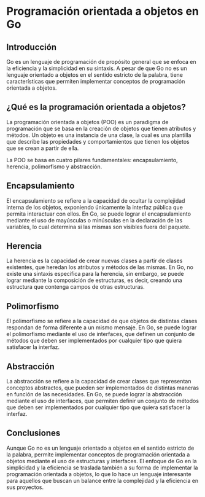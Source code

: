 # Programación orientada a objetos en Go

## Introducción
Go es un lenguaje de programación de propósito general que se enfoca en la eficiencia y la simplicidad en su sintaxis. A pesar de que Go no es un lenguaje orientado a objetos en el sentido estricto de la palabra, tiene características que permiten implementar conceptos de programación orientada a objetos.

## ¿Qué es la programación orientada a objetos?
La programación orientada a objetos (POO) es un paradigma de programación que se basa en la creación de objetos que tienen atributos y métodos. Un objeto es una instancia de una clase, la cual es una plantilla que describe las propiedades y comportamientos que tienen los objetos que se crean a partir de ella.

La POO se basa en cuatro pilares fundamentales: encapsulamiento, herencia, polimorfismo y abstracción.

## Encapsulamiento
El encapsulamiento se refiere a la capacidad de ocultar la complejidad interna de los objetos, exponiendo únicamente la interfaz pública que permita interactuar con ellos. En Go, se puede lograr el encapsulamiento mediante el uso de mayúsculas o minúsculas en la declaración de las variables, lo cual determina si las mismas son visibles fuera del paquete.

## Herencia
La herencia es la capacidad de crear nuevas clases a partir de clases existentes, que heredan los atributos y métodos de las mismas. En Go, no existe una sintaxis específica para la herencia, sin embargo, se puede lograr mediante la composición de estructuras, es decir, creando una estructura que contenga campos de otras estructuras.

## Polimorfismo
El polimorfismo se refiere a la capacidad de que objetos de distintas clases respondan de forma diferente a un mismo mensaje. En Go, se puede lograr el polimorfismo mediante el uso de interfaces, que definen un conjunto de métodos que deben ser implementados por cualquier tipo que quiera satisfacer la interfaz.

## Abstracción
La abstracción se refiere a la capacidad de crear clases que representan conceptos abstractos, que pueden ser implementados de distintas maneras en función de las necesidades. En Go, se puede lograr la abstracción mediante el uso de interfaces, que permiten definir un conjunto de métodos que deben ser implementados por cualquier tipo que quiera satisfacer la interfaz.

## Conclusiones
Aunque Go no es un lenguaje orientado a objetos en el sentido estricto de la palabra, permite implementar conceptos de programación orientada a objetos mediante el uso de estructuras y interfaces. El enfoque de Go en la simplicidad y la eficiencia se traslada también a su forma de implementar la programación orientada a objetos, lo que lo hace un lenguaje interesante para aquellos que buscan un balance entre la complejidad y la eficiencia en sus proyectos.
